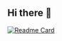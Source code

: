 ## Hi there 👋

[![Readme Card](https://github-readme-stats.vercel.app/api/pin/?username=Rich-Liuxf&repo=CROlordCloudNative)](https://github.com/anuraghazra/github-readme-stats)
<!--
**Rich-Liuxf/Rich-Liuxf** is a ✨ _special_ ✨ repository because its `README.md` (this file) appears on your GitHub profile.

Here are some ideas to get you started:

- 🔭 I’m currently working on ...
- 🌱 I’m currently learning ...
- 👯 I’m looking to collaborate on ...
- 🤔 I’m looking for help with ...
- 💬 Ask me about ...
- 📫 How to reach me: ...
- 😄 Pronouns: ...
- ⚡ Fun fact: ...
-->
